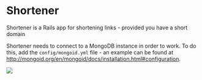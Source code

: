 Shortener
===

Shortener is a Rails app for shortening links - provided you have a short domain

Shortener needs to connect to a MongoDB instance in order to work. To do this,
add the `config/mongoid.yml` file - an example can be found at
http://mongoid.org/en/mongoid/docs/installation.html#configuration.


![](http://i.imgur.com/O1nviRS.png)
